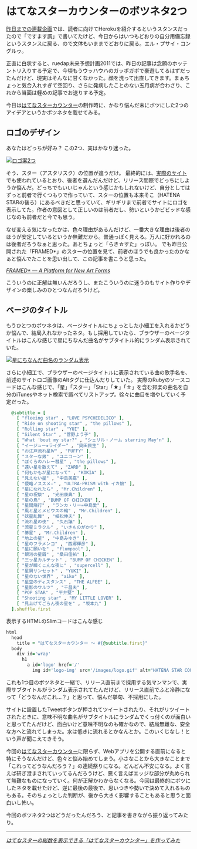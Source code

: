 # はてなスターカウンターのボツネタ2つ

[昨日までの連載企画](/2011/05/09/ruby-heroku-web-app-development-tips-matome)では、読者に向けてHerokuを紹介するというスタンスだったので「ですます調」で書いてたけど、今日からはいつもどおりの自分用備忘録というスタンスに戻る、ので文体もいままでどおりに戻る。エル・プサイ・コングルゥ。

正直に白状すると、ruedap未来予想計画2011では、昨日の記事は念願のホッテントリ入りする予定で、今頃もうウッハウハのガッポガポで豪遊してるはずだったんだけど、現実はそんなに甘くなかった。顔を洗って出直してきます。まぁちょっと気合入れすぎて空回り、さらに発病したことのない五月病が合わさり、これから当面は軽めの記事でお送りする予定。

今日は[はてなスターカウンター](http://hatenastar.heroku.com/)の制作時に、かなり悩んだ末にボツにした2つのアイデアというかボツネタを載せてみる。

<!-- READMORE -->


## ロゴのデザイン

あなたはどっちが好み？ この2つ、実はかなり迷った。

[![ロゴ案2つ](/images/2011/05/10/hatenastar-counter-no-good-design-program-01.png)](/images/2011/05/10/hatenastar-counter-no-good-design-program-01.png)

そう、スター（アスタリスク）の位置が違うだけ。
最終的には、[実際のサイト](http://hatenastar.heroku.com/)でも使われているとおり、後者を選んだんだけど、リリース間際でどっちにしようか悩んだ。どっちでもいいじゃんという感じかもしれないけど、自分としてはずっと前者で行くつもりで作っていて、スターの位置も本来そこ（HATENA STARの後ろ）にあるべきだと思っていて、ギリギリまで前者でサイトにロゴを表示してた。作者の意図として正しいのは前者だし、勢いというかビビッドな感じなのも前者だと今でも思う。

なぜ変える気になったかは、色々理由があるんだけど、一番大きな理由は後者のほうが安定しているというか無難だから。普通っぽく見える。万人に好かれるのは後者だろうなぁと思った。あとちょっと「らき☆すた」っぽい。
でも昨日公開された「FRAMED*」のスターの位置を見て、前者のほうでも良かったのかなぁと悩んでたことを思い出して、この記事を書こうと思った。

<cite>[FRAMED* ― A Platform for New Art Forms](http://frm.fm/)</cite>

こういうのに正解は無いんだろうし、またこういうのに迷うのもサイト作りやデザインの楽しみのひとつなんだろうけど。


## ページのタイトル

もうひとつのボツネタは、ページタイトルにちょっとした小細工を入れるかどうか悩んで、結局入れなかったネタ。もし採用していたら、ブラウザーのページタイトルはこんな感じで星にちなんだ曲名がサブタイトル的にランダム表示されていた。

[![星にちなんだ曲名のランダム表示](/images/2011/05/10/hatenastar-counter-no-good-design-program-02.png)](/images/2011/05/10/hatenastar-counter-no-good-design-program-02.png)

さらに小細工で、ブラウザーのページタイトルに表示されている曲の歌手名を、前述のサイトロゴ画像のAltタグに仕込んだりしていた。
実際のRubyのソースコードはこんな感じで、「星」「スター」「Star」「★」「☆」を含む邦楽の曲名を自分のiTunesやネット検索で調べてリストアップ。徐々に曲目を増やしていく予定だった。

~~~ ruby
  @subtitle = [
    [ "fleeing star" , "LOVE PSYCHEDELICO" ],
    [ "Ride on shooting star" , "the pillows" ],
    [ "Rolling star" , "YUI" ],
    [ "Silent Star" , "菅野よう子" ],
    [ "What 'bout my star?" , "シェリル・ノーム starring May'n" ],
    [ "イージュー★ライダー" , "奥田民生" ],
    [ "お江戸流れ星Ⅳ" , "PUFFY" ],
    [ "スターな男" , "ユニコーン" ],
    [ "ぼくらのハレー彗星" , "the pillows" ],
    [ "遠い星を数えて" , "ZARD" ],
    [ "何もかもが星になって" , "KOKIA" ],
    [ "見えない星" , "中島美嘉" ],
    [ "侵略ノススメ☆" , "ULTRA-PRISM with イカ娘" ],
    [ "星になれたら" , "Mr.Children" ],
    [ "星の祝祭" , "光田康典" ],
    [ "星の鳥" , "BUMP OF CHICKEN" ],
    [ "星間飛行" , "ランカ・リー=中島愛" ],
    [ "風と星とメビウスの輪" , "Mr.Children" ],
    [ "妖星乱舞" , "植松伸夫" ],
    [ "流れ星の夜" , "久石譲" ],
    [ "流星ミラクル" , "いきものがかり" ],
    [ "箒星" , "Mr.Children" ],
    [ "地上の星" , "中島みゆき" ],
    [ "星のフラメンコ" , "西郷輝彦" ],
    [ "星に願いを" , "flumpool" ],
    [ "銀河の星屑" , "桑田佳祐" ],
    [ "三ッ星カルテット" , "BUMP OF CHICKEN" ],
    [ "星が瞬くこんな夜に" , "supercell" ],
    [ "星屑サンセット" , "YUKI" ],
    [ "星のない世界" , "aiko" ],
    [ "星空のディスタンス" , "THE ALFEE" ],
    [ "星影のワルツ" , "千昌夫" ],
    [ "POP STAR" , "平井堅" ],
    [ "Shooting star" , "MY LITTLE LOVER" ],
    [ "見上げてごらん夜の星を" , "坂本九" ]
  ].shuffle.first
~~~

表示するHTMLのSlimコードはこんな感じ

~~~ ruby
html
  head
    title = "はてなスターカウンター ～ #{@subtitle.first}"
  body
    div id='wrap'
      h1
        a id='logo' href='/'
          img id='logo-img' src='/images/logo.gif' alt="HATENA STAR COUNTER ～ #{@subtitle.last}" title="HATENA STAR COUNTER ～ #{@subtitle.last}"
~~~

これも1つ目のボツネタと一緒で、リリース直前まで採用する気マンマンで、実際サブタイトルがランダム表示されてたんだけど、リリース直前でふと冷静になって「どうなんだこれ…？」と思って、悩んだ挙句、不採用にした。

サイトに設置したTweetボタンが押されてツイートされたり、それがリツイートされたときに、意味不明な曲名がサブタイトルにランダムでくっ付くのが面白いと思ってたんだけど、面白いけど意味不明なのも確かなので、結局無難な、安全な方へと流れてしまった。水は低きに流れるとかなんとか。このいくじなし！という声が聞こえてきそう。

今回の[はてなスターカウンター](http://hatenastar.heroku.com/)に限らず、Webアプリを公開する直前になると特にそうなんだけど、色々と悩み始めてしまう。小さなことから大きなことまで「これってどうなんだろう？」の連続祭りになる。どんどん不安になる。よく言えば研ぎ澄まされていってるんだろうけど、悪く言えばエッジな部分が丸められて無難なものになっていく。何が正解かわからなくなる。今回は最終的にボツにしたネタを載せたけど、逆に最後の最後で、思いつきや勢いで決めて入れるものもある。そのちょっとした判断が、後から大きく影響することもあると思うと面白いし怖い。

今回のボツネタ2つはどうだったんだろう、と記事を書きながら振り返ってみたり。

---

<cite>[はてなスターの総数を表示できる「はてなスターカウンター」を作ってみた](/2011/04/21/hatenastar-counter)</cite>
